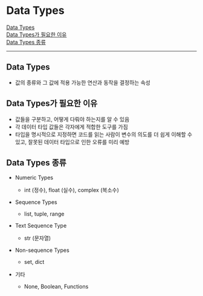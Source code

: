 # Data Types

[Data Types](#data-types-1)   
[Data Types가 필요한 이유](#data-types가-필요한-이유)   
[Data Types 종류](#data-types-종류)   

---

## Data Types
- 값의 종류와 그 값에 적용 가능한 연산과 동작을 결정하는 속성
  
## Data Types가 필요한 이유
- 값들을 구분하고, 어떻게 다뤄야 하는지를 알 수 있음
- 각 데이터 타입 값들은 각자에게 적합한 도구를 가짐
- 타입을 명시적으로 지정하면 코드를 읽는 사람이 변수의 의도를 더 쉽게 이해할 수 있고, 잘못된 데이터 타입으로 인한 오류를 미리 예방

## Data Types 종류
- Numeric Types
  - int (정수), float (실수), complex (복소수)

- Sequence Types
  - list, tuple, range

- Text Sequence Type
  - str (문자열)

- Non-sequence Types
  - set, dict

- 기타
  - None, Boolean, Functions